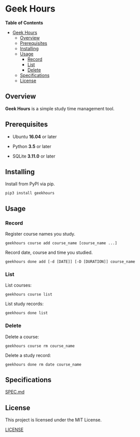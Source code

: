 # Geek Hours

**Table of Contents**

- [Geek Hours](#geek-hours)
  - [Overview](#overview)
  - [Prerequisites](#prerequisites)
  - [Installing](#installing)
  - [Usage](#usage)
    - [Record](#record)
    - [List](#list)
    - [Delete](#delete)
  - [Specifications](#specifications)
  - [License](#license)

## Overview

**Geek Hours** is a simple study time management tool.

## Prerequisites

* Ubuntu **16.04** or later

* Python **3.5** or later

* SQLite **3.11.0** or later

## Installing

Install from PyPI via pip.

```
pip3 install geekhours
```

## Usage

### Record

Register course names you study.

```
geekhours course add course_name [course_name ...]
```

Record date, course and time you studied.

```
geekhours done add [-d [DATE]] [-D [DURATION]] course_name
```

### List

List courses:

```
geekhours course list
```

List study records:

```
geekhours done list
```

### Delete

Delete a course:

```
geekhours course rm course_name
```

Delete a study record:
```
geekhours done rm date course_name
```

## Specifications

[SPEC.md](SPEC.md)

## License

This project is licensed under the MIT License.

[LICENSE](LICENSE)
